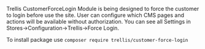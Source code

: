 Trellis CustomerForceLogin
Module is being designed to force the customer to login before use the site.
User can configure which CMS pages and actions will be available without authorization.
You can see all Settings in Stores->Configuration->Trellis->Force Login.

To install package use `composer require trellis/customer-force-login`
